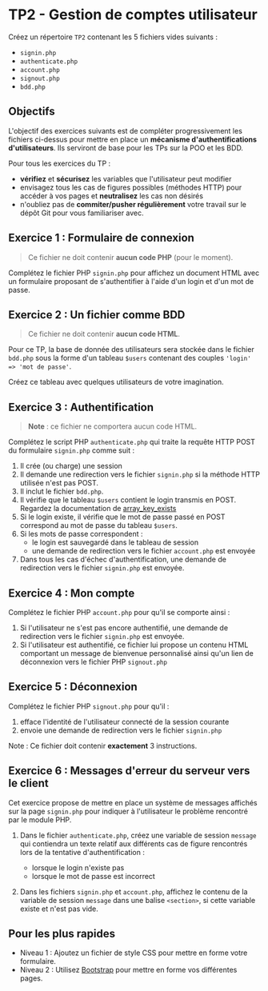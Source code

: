 TP2 - Gestion de comptes utilisateur
====================================

Créez un répertoire `TP2` contenant les 5 fichiers vides suivants :

- `signin.php`
- `authenticate.php`
- `account.php`
- `signout.php`
- `bdd.php`


Objectifs
----------

L'objectif des exercices suivants est de compléter progressivement les fichiers ci-dessus pour mettre en place un **mécanisme d'authentifications d'utilisateurs**. Ils serviront de base pour les TPs sur la POO et les BDD.

Pour tous les exercices du TP :
- **vérifiez** et **sécurisez** les variables que l'utilisateur peut modifier
- envisagez tous les cas de figures possibles (méthodes HTTP) pour accéder à vos pages et **neutralisez** les cas non désirés
- n'oubliez pas de **commiter/pusher régulièrement** votre travail sur le dépôt Git pour vous familiariser avec.


Exercice 1 : Formulaire de connexion
------------------------------------

> Ce fichier ne doit contenir **aucun code PHP** (pour le moment).

Complétez le fichier PHP `signin.php` pour affichez un document HTML avec un formulaire proposant de s'authentifier à l'aide d'un login et d'un mot de passe.


Exercice 2 : Un fichier comme BDD
---------------------------------

> Ce fichier ne doit contenir **aucun code HTML**.

Pour ce TP, la base de donnée des utilisateurs sera stockée dans le fichier `bdd.php` sous la forme d'un tableau `$users` contenant des couples `'login' => 'mot de passe'`.

Créez ce tableau avec quelques utilisateurs de votre imagination.


Exercice 3 : Authentification
-----------------------------

> **Note** : ce fichier ne comportera aucun code HTML.

Complétez le script PHP `authenticate.php` qui traite la requête HTTP POST du formulaire `signin.php` comme suit :

1. Il crée (ou charge) une session
2. Il demande une redirection vers le fichier `signin.php` si la méthode HTTP utilisée n'est pas POST.
3. Il inclut le fichier `bdd.php`.
4. Il vérifie que le tableau `$users` contient le login transmis en POST. Regardez la documentation de [array_key_exists](https://www.php.net/manual/fr/function.array-key-exists.php)
5. Si le login existe, il vérifie que le mot de passe passé en POST correspond au mot de passe du tableau `$users`.
6. Si les mots de passe correspondent :
	- le login est sauvegardé dans le tableau de session
	- une demande de redirection vers le fichier `account.php` est envoyée
7. Dans tous les cas d'échec d'authentification, une demande de redirection vers le fichier `signin.php` est envoyée.


Exercice 4 : Mon compte
-----------------------

Complétez le fichier PHP `account.php` pour qu'il se comporte ainsi :

1. Si l'utilisateur ne s'est pas encore authentifié, une demande de redirection vers le fichier `signin.php` est envoyée.
2. Si l'utilisateur est authentifié, ce fichier lui propose un contenu HTML comportant un message de bienvenue personnalisé ainsi qu'un lien de déconnexion vers le fichier PHP `signout.php`


Exercice 5 : Déconnexion
------------------------

Complétez le fichier PHP `signout.php` pour qu'il :

1. efface l'identité de l'utilisateur connecté de la session courante
2. envoie une demande de redirection vers le fichier `signin.php`

Note : Ce fichier doit contenir **exactement** 3 instructions.


Exercice 6 : Messages d'erreur du serveur vers le client
--------------------------------------------------------

Cet exercice propose de mettre en place un système de messages affichés sur la page `signin.php` pour indiquer à l'utilisateur le problème rencontré par le module PHP.

1. Dans le fichier `authenticate.php`, créez une variable de session `message` qui contiendra un texte relatif aux différents cas de figure rencontrés lors de la tentative d'authentification :
	- lorsque le login n'existe pas
	- lorsque le mot de passe est incorrect

2. Dans les fichiers `signin.php` et `account.php`, affichez le contenu de la variable de session `message` dans une balise `<section>`, si cette variable existe et n'est pas vide.


Pour les plus rapides
---------------------

- Niveau 1 : Ajoutez un fichier de style CSS pour mettre en forme votre formulaire.
- Niveau 2 : Utilisez [Bootstrap](https://getbootstrap.com) pour mettre en forme vos différentes pages.
